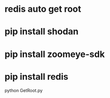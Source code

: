 # redis auto get root
# pip install shodan
# pip install zoomeye-sdk
# pip install redis

python GetRoot.py
